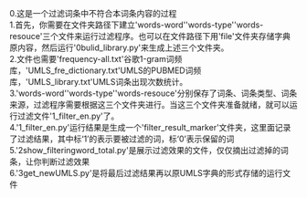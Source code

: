 0.这是一个过滤词条中不符合本词条内容的过程  
1.首先，你需要在文件夹路径下建立'words-word''words-type''words-resouce'三个文件来运行过滤程序。也可以在文件路径下用'file'文件夹存储字典原内容，然后运行'0bulid_library.py'来生成上述三个文件夹。  
2.文件也需要'frequency-all.txt'谷歌1-gram词频库，'UMLS_fre_dictionary.txt'UMLS的PUBMED词频库，'UMLS_library.txt'UMLS词条出现次数统计。  
3.'words-word''words-type''words-resouce'分别保存了词条、词条类型、词条来源，过滤程序需要根据这三个文件夹进行。当这三个文件夹准备就绪，就可以运行过滤文件'1_filter_en.py'了。  
4.'1_filter_en.py'运行结果是生成一个'filter_result_marker'文件夹，这里面记录了过滤结果，其中标‘1’的表示要被过滤的词，标‘0’表示保留的词  
5.'2show_filteringword_total.py'是展示过滤效果的文件，仅仅摘出过滤掉的词条，让你判断过滤效果  
6.'3get_newUMLS.py'是将最后过滤结果再以原UMLS字典的形式存储的运行文件  
